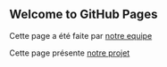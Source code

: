 ## Welcome to GitHub Pages

Cette page a été faite par [notre equipe]( https://matau1405.github.io/printed/p-equipe.component.html)

Cette page présente  [notre projet](https://matau1405.github.io/printed/p-projet.component.html)
